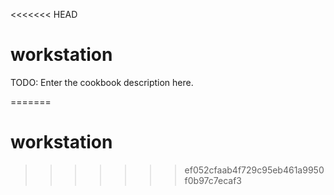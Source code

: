 <<<<<<< HEAD
# workstation

TODO: Enter the cookbook description here.

=======
# workstation
>>>>>>> ef052cfaab4f729c95eb461a9950f0b97c7ecaf3
